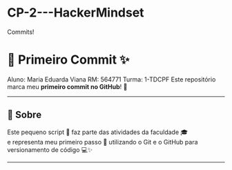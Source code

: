 # CP-2---HackerMindset
Commits!


# 🚀 Primeiro Commit ✨
Aluno: Maria Eduarda Viana
RM: 564771
Turma: 1-TDCPF
Este repositório marca meu **primeiro commit no GitHub**! 💖  
***

## 📄 Sobre

Este pequeno script 🐚 faz parte das atividades da faculdade 🎓  
e representa meu primeiro passo 👣 utilizando o Git e o GitHub para versionamento de código 💻✨
***
